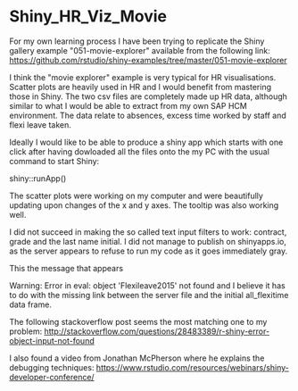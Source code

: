 # Shiny_HR_Viz_Movie

For my own learning process I have been trying to replicate the Shiny gallery example "051-movie-explorer" available from the following link:
https://github.com/rstudio/shiny-examples/tree/master/051-movie-explorer

I think the "movie explorer" example is very typical for HR visualisations. Scatter plots are heavily used in HR and I would benefit from mastering those in Shiny.
The two csv files are completely made up HR data, although similar to what I would be able to extract from my own SAP HCM environment. The data relate to absences, excess time worked by staff and flexi leave taken.

Ideally I would like to be able to produce a shiny app which starts with one click after having dowloaded all the files onto the my PC 
with the usual command to start Shiny:   

shiny::runApp()

The scatter plots were working on my computer and were beautifully updating upon changes of the x and y axes. 
The tooltip was also working well.

I did not succeed in making the so called text input filters to work: contract, grade and the last name initial.
I did not manage to publish on shinyapps.io, as the server appears to refuse to run my code as it goes immediately gray.

This the message that appears 

Warning: Error in eval: object 'Flexileave2015' not found
and I believe it has to do with the missing link between the server file and the initial all_flexitime data frame.

The following stackoverflow post seems the most matching one to my problem:
http://stackoverflow.com/questions/28483389/r-shiny-error-object-input-not-found

I also found a video from Jonathan McPherson where he explains the debugging techniques:
https://www.rstudio.com/resources/webinars/shiny-developer-conference/




